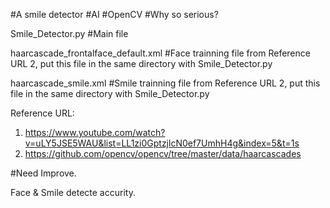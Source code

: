 #A smile detector 
#AI #OpenCV #Why so serious?

Smile_Detector.py                           #Main file

haarcascade_frontalface_default.xml         #Face trainning file from Reference URL 2, put this file in the same directory with Smile_Detector.py  

haarcascade_smile.xml                       #Smile trainning file from Reference URL 2, put this file in the same directory with Smile_Detector.py  

Reference URL: 
1. https://www.youtube.com/watch?v=uLY5JSE5WAU&list=LL1zi0GptzjlcN0ef7UmhH4g&index=5&t=1s
2. https://github.com/opencv/opencv/tree/master/data/haarcascades

#Need Improve.

Face & Smile detecte accurity.


